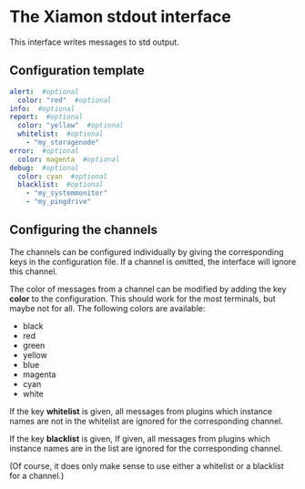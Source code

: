 # The Xiamon stdout interface

This interface writes messages to std output.

## **Configuration template**

```yaml
alert:  #optional
  color: "red"  #optional
info:  #optional
report:  #optional
  color: "yellow"  #optional
  whitelist:  #optional
    - "my_storagenode"
error:  #optional
  color: magenta  #optional
debug:  #optional
  color: cyan  #optional
  blacklist:  #optional
    - "my_systemmonitor"
    - "my_pingdrive"
```

## Configuring the channels

The channels can be configured individually by giving the corresponding keys in the configuration file. If a channel is omitted, the interface will ignore this channel.

The color of messages from a channel can be modified by adding the key **color** to the configuration. This should work for the most terminals, but maybe not for all. The following colors are available:

- black
- red
- green
- yellow
- blue
- magenta
- cyan
- white

If the key **whitelist** is given, all messages from plugins which instance names are not in the whitelist are ignored for the corresponding channel.

If the key **blacklist** is given, If given, all messages from plugins which instance names are in the list are ignored for the corresponding channel.

(Of course, it does only make sense to use either a whitelist or a blacklist for a channel.)